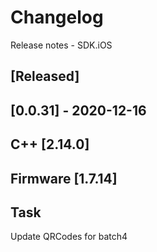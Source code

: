 # Changelog
Release notes - SDK.iOS

## [Released]

## [0.0.31] - 2020-12-16
## C++ [2.14.0]
## Firmware [1.7.14]


## Task
Update QRCodes for batch4
